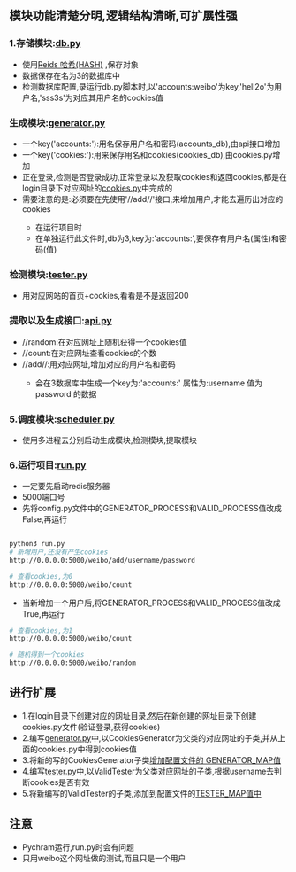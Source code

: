## 模块功能清楚分明,逻辑结构清晰,可扩展性强
### 1.存储模块:[db.py](./cookiespool/db.py)
- 使用[Reids 哈希(HASH)](http://www.runoob.com/redis/redis-hashes.html) ,保存对象
- 数据保存在名为3的数据库中
- 检测数据库配置,录运行db.py脚本时,以'accounts:weibo'为key,'hell2o'为用户名,'sss3s'为对应其用户名的cookies值

### 生成模块:[generator.py](./cookiespool/generator.py)
- 一个key('accounts:<website>'):用名保存用户名和密码(accounts\_db),由api接口增加
- 一个key('cookies:<website>'):用来保存用名和cookies(cookies\_db),由cookies.py增加
- 正在登录,检测是否登录成功,正常登录以及获取cookies和返回cookies,都是在login目录下对应网址的[cookies.py](./cookiespool/login/)中完成的
- 需要注意的是:必须要在先使用'/<website>/add/<username>/<password>'接口,来增加用户,才能去遍历出对应的cookies
    - 在运行项目时
    - 在单独运行此文件时,db为3,key为:'accounts:<website>',要保存有用户名(属性)和密码(值)

### 检测模块:[tester.py](./cookiespool/tester.py)
- 用对应网站的首页+cookies,看看是不是返回200

### 提取以及生成接口:[api.py](./cookiespool/api.py)
- /<website>/random:在对应网址上随机获得一个cookies值
- /<website>/count:在对应网址查看cookies的个数
- /<website>/add/<username>/<password>:用对应网址,增加对应的用户名和密码
    - 会在3数据库中生成一个key为:'accounts:<website>' 属性为:username 值为password
的数据

### 5.调度模块:[scheduler.py](./cookiespool/scheduler.py)

- 使用多进程去分别启动生成模块,检测模块,提取模块

### 6.运行项目:[run.py](./cookiespool/run.py)
- 一定要先启动redis服务器
- 5000端口号
- 先将config.py文件中的GENERATOR_PROCESS和VALID_PROCESS值改成False,再运行

```bash

python3 run.py
# 新增用户,还没有产生cookies
http://0.0.0.0:5000/weibo/add/username/password

# 查看cookies,为0
http://0.0.0.0:5000/weibo/count
```

- 当新增加一个用户后,将GENERATOR_PROCESS和VALID_PROCESS值改成True,再运行
```bash
# 查看cookies,为1
http://0.0.0.0:5000/weibo/count

# 随机得到一个cookies
http://0.0.0.0:5000/weibo/random

```

## 进行扩展
- 1.在login目录下创建对应的网址目录,然后在新创建的网址目录下创建cookies.py文件(验证登录,获得cookies)
- 2.编写[generator.py](./cookiespool/generator.py)中,以CookiesGenerator为父类的对应网址的子类,并从上面的cookies.py中得到cookies值
- 3.将新的写的CookiesGenerator子类[增加配置文件的 GENERATOR_MAP值](./cookiespool/config.py)
- 4.编写[tester.py](./cookiespool/tester.py)中,以ValidTester为父类对应网址的子类,根据username去判断cookies是否有效
- 5.将新编写的ValidTester的子类,添加到配置文件的[TESTER_MAP值中](./cookiespool/config.py)


## 注意
- Pychram运行,run.py时会有问题
- 只用weibo这个网址做的测试,而且只是一个用户
